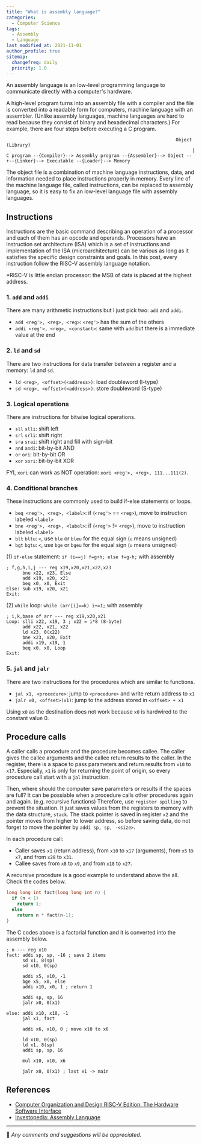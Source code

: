 ```yaml
---
title: "What is assembly language?"
categories:
  - Computer Science
tags:
  - Assembly
  - Language
last_modified_at: 2021-11-01
author_profile: true
sitemap:
  changefreq: daily
  priority: 1.0
---
```


An assembly language is an low-level programming language
to communicate directly with a computer's hardware.

A high-level program turns into an assembly file with a compiler and
the file is converted into a readable form for computers, machine language with an assembler.
(Unlike assembly languages, machine languages are hard to read because they consist of binary and hexadecimal characters.)
For example, there are four steps before executing a C program.

```
                                                               Object (Library)     
                                                                     |
C program --{Compiler}--> Assembly program --{Assembler}--> Object --+--{Linker}--> Executable --{Loader}--> Memory
```

The object file is a combination of machine language instructions, data, and information
needed to place instructions properly in memory.
Every line of the machine language file, called instructions, can be replaced to assembly language,
so it is easy to fix an low-level language file with assembly languages.

## Instructions

Instructions are the basic command describing an operation of a processor and
each of them has an opcode and operands.
Processors have an instruction set architecture (ISA) which is a set of instructions and implementation of the ISA
(microarchitecture) can be various as long as it satisfies the specific design constraints and goals.
In this post, every instruction follow the RISC-V assembly language notation.

*RISC-V is little endian processor: the MSB of data is placed at the highest address.

### 1. `add` and `addi`

There are many arithmetic instructions but I just pick two: `add` and `addi`.

- `add <reg'>, <reg>, <reg>`: `<reg'>` has the sum of the others
- `addi <reg'>, <reg>, <constant>`: same with `add` but there is a immediate value at the end

### 2. `ld` and `sd`

There are two instructions for data transfer between a register and a memory: `ld` and `sd`.

- `ld <reg>, <offset>(<address>)`: load doubleword (I-type)
- `sd <reg>, <offset>(<address>)`: store doubleword (S-type)

### 3. Logical operations

There are instructions for bitwise logical operations.

- `sll` `slli`: shift left
- `srl` `srli`: shift right
- `sra` `srai`: shift right and fill with sign-bit
- `and` `andi`: bit-by-bit AND
- `or` `ori`: bit-by-bit OR
- `xor` `xori`: bit-by-bit XOR

FYI, `xori` can work as NOT operation: `xori <reg'>, <reg>, 111...111(2)`.

### 4. Conditional branches

These instructions are commonly used to build if-else statements or loops.

- `beq <reg'>, <reg>, <label>`: if (`<reg'>` == `<reg>`), move to instruction labeled `<label>`
- `bne <reg'>, <reg>, <label>`: if (`<reg'>` != `<reg>`), move to instruction labeled `<label>`
- `blt` `bltu`: `<`, use `ble` or `bleu` for the equal sign (`u` means unsigned) 
- `bgt` `bgtu`: `<`, use `bge` or `bgeu` for the equal sign (`u` means unsigned)

(1) `if-else` statement: `if (i==j) f=g+h; else f=g-h;` with assembly

```assembly
; f,g,h,i,j --- reg x19,x20,x21,x22,x23
      bne x22, x23, Else
      add x19, x20, x21
      beq x0, x0, Exit
Else: sub x19, x20, x21
Exit:
```

(2) `while` loop: `while (arr[i]==k) i+=1;` with assembly

```assembly
; i,k,base of arr --- reg x19,x20,x21
Loop: slli x22, x19, 3 ; x22 = i*8 (8-byte)
      add x22, x21, x22
      ld x23, 0(x22)
      bne x23, x20, Exit
      addi x19, x19, 1
      beq x0, x0, Loop
Exit:
```

### 5. `jal` and `jalr`

There are two instructions for the procedures which are similar to functions.

- `jal x1, <procedure>`: jump to `<procedure>` and write return address to `x1`
- `jalr x0, <offset>(x1)`: jump to the address stored in `<offset> + x1`

Using `x0` as the destination does not work because `x0` is hardwired to the constant value 0.

## Procedure calls

A caller calls a procedure and the procedure becomes callee.
The caller gives the callee arguments and the callee return results to the caller.
In the register, there is a space to pass parameters and return results from `x10` to `x17`.
Especially, `x1` is only for returning the point of origin, so every procedure call start with a `jal` instruction.

Then, where should the computer save parameters or results if the spaces are full?
It can be possiable when a procedure calls other procedures again and again. (e.g. recursive functions)
Therefore, use `register spilling` to prevent the situation.
It just saves values from the registers to memory with the data structure, `stack`.
The stack pointer is saved in register `x2` and the pointer moves from higher to lower address, so
before saving data, do not forget to move the pointer by `addi sp, sp, -<size>`.

In each procedure call:

- Caller saves `x1` (return address), from `x10` to `x17` (arguments), from `x5` to `x7`, and from `x28` to `x31`.
- Callee saves from `x8` to `x9`, and from `x18` to `x27`.

A recursive procedure is a good example to understand above the all. Check the codes below.

```c
long long int fact(long long int n) {
  if (n < 1)
    return 1;
  else
    return n * fact(n-1);
}
```

The C codes above is a factorial function and it is converted into the assembly below.

```assembly
; n --- reg x10
fact: addi sp, sp, -16 ; save 2 items
      sd x1, 8(sp)
      sd x10, 0(sp)
      
      addi x5, x10, -1
      bge x5, x0, else
      addi x10, x0, 1 ; return 1      
      
      addi sp, sp, 16
      jalr x0, 0(x1)

else: addi x10, x10, -1
      jal x1, fact
      
      addi x6, x10, 0 ; move x10 to x6
      
      ld x10, 0(sp)
      ld x1, 8(sp)
      addi sp, sp, 16
      
      mul x10, x10, x6

      jalr x0, 0(x1) ; last x1 -> main
```

## References

- [Computer Organization and Design RISC-V Edition: The Hardware Software Interface](https://www.amazon.com/Computer-Organization-Design-RISC-V-Architecture/dp/0128122757)
- [Investopedia: Assembly Language](https://www.investopedia.com/terms/a/assembly-language.asp)

---

💬 _Any comments and suggestions will be appreciated._
